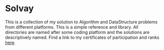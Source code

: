 # Solvay

This is a collection of my solution to Algorithm and DataStructure problems from different platforms.
This is a simple reference and library. All directories are named after some coding platform and the solutions are descriptively named.
Find a link to my certificates of participation and ranks [here](https://johnohue.me/work).
